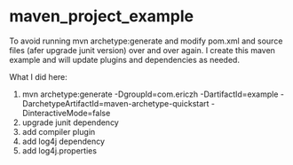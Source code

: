 # maven_project_example
To avoid running mvn archetype:generate and modify pom.xml and source files (afer upgrade junit version) over and over again. I create this maven example and will update plugins and dependencies as needed.

What I did here:
1. mvn archetype:generate -DgroupId=com.ericzh -DartifactId=example -DarchetypeArtifactId=maven-archetype-quickstart -DinteractiveMode=false
2. upgrade junit dependency
3. add compiler plugin
4. add log4j dependency
5. add log4j.properties
